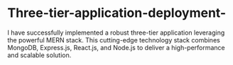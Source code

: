 # Three-tier-application-deployment-
I have successfully implemented a robust three-tier application leveraging the powerful MERN stack. This cutting-edge technology stack combines MongoDB, Express.js, React.js, and Node.js to deliver a high-performance and scalable solution.
